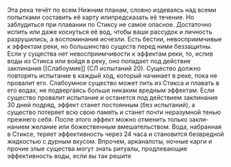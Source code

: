 
Эта река течёт по всем Нижним планам, словно из­деваясь над всеми попытками составить её карту илипредсказать её течение.
Но заблудиться при плавании по Стиксу не самое опасное.
Достаточно испить или даже коснуться её вод, чтобы ваши рассудок и личность
разрушились, а воспоминания исчезли.
Есть бестии, невосприимчивые к эффектам реки, но большинство
существ перед ними беззащитны.
Если у существа нет невосприимчивости к эффектам
реки, то, испив воды из Стикса или войдя в реку, оно
попадает под действие заклинания [[Слабоумие]] (СЛ ис­пытаний 20).
Существо должно повторять испытание
в каждый ход, который начинает в реке, пока не про­валит его.
Слабоумное существо может пить из Стикса и плавать в его водах,
не подвергаясь больше никаким вредным эффектам.
Если существо провалит испытание и останется под
действием заклинания 30 дней подряд, эффект станет
постоянным (без испытаний), а существо потеряет всю
свою память и станет почти неразумной тенью прежнего
себя.
После этого эффект можно отменить только закли­нанием желание или божественным вмешательством.
Вода, набранная в Стиксе, теряет эффективность через
24 часа и становится безвредной жидкостью с дурным
вкусом. Впрочем, арканалоты, ночные карги и прочие
злые существа могут знать ритуалы, продлевающие
эффективность воды, если вы так решите